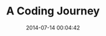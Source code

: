 ---
layout: post
title:  "A Coding Journey"
date:   2014-07-14 00:04:42
categories: jekyll update
---